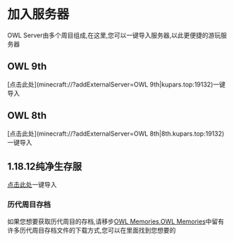 # 加入服务器
  OWL Server由多个周目组成,在这里,您可以一键导入服务器,以此更便捷的游玩服务器

## OWL 9th
[点击此处](minecraft://?addExternalServer=OWL 9th|kupars.top:19132)一键导入

## OWL 8th
[点击此处](minecraft://?addExternalServer=OWL 8th|8th.kupars.top:19132)一键导入

## 1.18.12纯净生存服
[点击此处](minecraft://?addExternalServer=OWL|8th.kupars.top:19133)一键导入

### 历代周目存档
如果您想要获取历代周目的存档,请移步[OWL Memories](https://lib.kupars.top/wiki/OWL-Memories.html),[OWL Memories](https://lib.kupars.top/wiki/OWL-Memories.html)中留有许多历代周目存档文件的下载方式,您可以在里面找到您想要的

